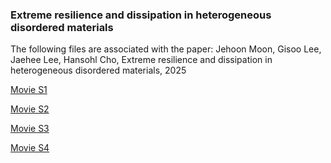 ### Extreme resilience and dissipation in heterogeneous disordered materials
The following files are associated with the paper: Jehoon Moon, Gisoo Lee, Jaehee Lee, Hansohl Cho, Extreme resilience and dissipation in heterogeneous disordered materials, 2025

[Movie S1](MovieS1.mp4)

[Movie S2](MovieS2.mp4)

[Movie S3](MovieS3.mp4)

[Movie S4](MovieS4.mp4)
